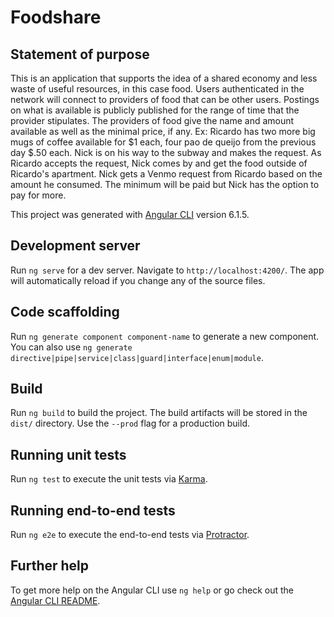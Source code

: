 # Foodshare

## Statement of purpose
This is an application that supports the idea of a shared economy and less waste of useful resources, in this case food.
Users authenticated in the network will connect to providers of food that can be other users.
Postings on what is available is publicly published for the range of time that the provider stipulates.
The providers of food give the name and amount available as well as the minimal price, if any.
Ex: Ricardo has two more big mugs of coffee available for $1 each, four pao de queijo from the previous day $.50 each. Nick is on his way to the subway and makes the request.
As Ricardo accepts the request, Nick comes by and get the food outside of Ricardo's apartment. Nick gets a Venmo request from Ricardo based on the amount he consumed. The minimum will be paid but Nick has the option to pay for more. 



This project was generated with [Angular CLI](https://github.com/angular/angular-cli) version 6.1.5.

## Development server

Run `ng serve` for a dev server. Navigate to `http://localhost:4200/`. The app will automatically reload if you change any of the source files.

## Code scaffolding

Run `ng generate component component-name` to generate a new component. You can also use `ng generate directive|pipe|service|class|guard|interface|enum|module`.

## Build

Run `ng build` to build the project. The build artifacts will be stored in the `dist/` directory. Use the `--prod` flag for a production build.

## Running unit tests

Run `ng test` to execute the unit tests via [Karma](https://karma-runner.github.io).

## Running end-to-end tests

Run `ng e2e` to execute the end-to-end tests via [Protractor](http://www.protractortest.org/).

## Further help

To get more help on the Angular CLI use `ng help` or go check out the [Angular CLI README](https://github.com/angular/angular-cli/blob/master/README.md).
